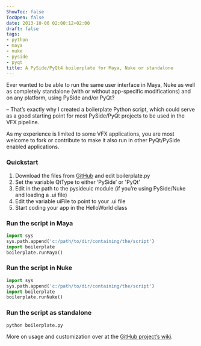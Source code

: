 ```yaml
---
ShowToc: false
TocOpen: false
date: 2013-10-06 02:00:12+02:00
draft: false
tags:
- python
- maya
- nuke
- pyside
- pyqt
title: A PySide/PyQt4 boilerplate for Maya, Nuke or standalone
---
```


Ever wanted to be able to run the same user interface in Maya, Nuke as well as completely standalone (with or without app-specific modifications) and on any platform, using PySide and/or PyQt?



– That’s exactly why I created a boilerplate Python script, which could serve as a good starting point for most PySide/PyQt projects to be used in the VFX pipeline.

As my experience is limited to some VFX applications, you are most welcome to fork or contribute to make it also run in other PyQt/PySide enabled applications.

### Quickstart

1. Download the files from [GitHub](https://github.com/fredrikaverpil/pyVFX-boilerplate) and edit boilerplate.py
2. Set the variable QtType to either ‘PySide’ or 'PyQt’
3. Edit in the path to the pysideuic module (if you’re using PySide/Nuke and loading a .ui file)
4. Edit the variable uiFile to point to your .ui file
5. Start coding your app in the HelloWorld class

### Run the script in Maya

```python
import sys
sys.path.append('c:/path/to/dir/containing/the/script')
import boilerplate
boilerplate.runMaya()
```

### Run the script in Nuke

```python
import sys
sys.path.append('c:/path/to/dir/containing/the/script')
import boilerplate
boilerplate.runNuke()
```

### Run the script as standalone

    python boilerplate.py


More on usage and customization over at the [GitHub project’s wiki](https://github.com/fredrikaverpil/pyVFX-boilerplate/wiki).